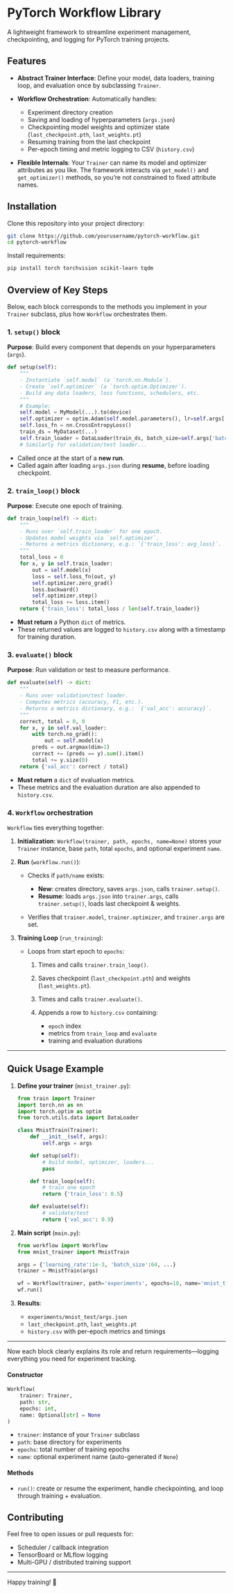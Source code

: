 # PyTorch Workflow Library

A lightweight framework to streamline experiment management, checkpointing, and logging for PyTorch training projects.

## Features

* **Abstract Trainer Interface**: Define your model, data loaders, training loop, and evaluation once by subclassing `Trainer`.
* **Workflow Orchestration**: Automatically handles:

  * Experiment directory creation
  * Saving and loading of hyperparameters (`args.json`)
  * Checkpointing model weights and optimizer state (`last_checkpoint.pth`, `last_weights.pt`)
  * Resuming training from the last checkpoint
  * Per-epoch timing and metric logging to CSV (`history.csv`)
* **Flexible Internals**: Your `Trainer` can name its model and optimizer attributes as you like. The framework interacts via `get_model()` and `get_optimizer()` methods, so you’re not constrained to fixed attribute names.

## Installation

Clone this repository into your project directory:

```bash
git clone https://github.com/yourusername/pytorch-workflow.git
cd pytorch-workflow
```

Install requirements:

```bash
pip install torch torchvision scikit-learn tqdm
```



## Overview of Key Steps

Below, each block corresponds to the methods you implement in your `Trainer` subclass, plus how `Workflow` orchestrates them.

### 1. `setup()` block

**Purpose**: Build every component that depends on your hyperparameters (`args`).

```python
def setup(self):
    """
    - Instantiate `self.model` (a `torch.nn.Module`).
    - Create `self.optimizer` (a `torch.optim.Optimizer`).
    - Build any data loaders, loss functions, schedulers, etc.
    """
    # Example:
    self.model = MyModel(...).to(device)
    self.optimizer = optim.Adam(self.model.parameters(), lr=self.args['learning_rate'])
    self.loss_fn = nn.CrossEntropyLoss()
    train_ds = MyDataset(...)
    self.train_loader = DataLoader(train_ds, batch_size=self.args['batch_size'], shuffle=True)
    # Similarly for validation/test loader...
```

* Called once at the start of a **new run**.
* Called again after loading `args.json` during **resume**, before loading checkpoint.

### 2. `train_loop()` block

**Purpose**: Execute one epoch of training.

```python
def train_loop(self) -> dict:
    """
    - Runs over `self.train_loader` for one epoch.
    - Updates model weights via `self.optimizer`.
    - Returns a metrics dictionary, e.g.: `{'train_loss': avg_loss}`.
    """
    total_loss = 0
    for x, y in self.train_loader:
        out = self.model(x)
        loss = self.loss_fn(out, y)
        self.optimizer.zero_grad()
        loss.backward()
        self.optimizer.step()
        total_loss += loss.item()
    return {'train_loss': total_loss / len(self.train_loader)}
```

* **Must return** a Python `dict` of metrics.
* These returned values are logged to `history.csv` along with a timestamp for training duration.

### 3. `evaluate()` block

**Purpose**: Run validation or test to measure performance.

```python
def evaluate(self) -> dict:
    """
    - Runs over validation/test loader.
    - Computes metrics (accuracy, F1, etc.).
    - Returns a metrics dictionary, e.g.: `{'val_acc': accuracy}`.
    """
    correct, total = 0, 0
    for x, y in self.val_loader:
        with torch.no_grad():
            out = self.model(x)
        preds = out.argmax(dim=1)
        correct += (preds == y).sum().item()
        total += y.size(0)
    return {'val_acc': correct / total}
```

* **Must return** a `dict` of evaluation metrics.
* These metrics and the evaluation duration are also appended to `history.csv`.

### 4. `Workflow` orchestration

`Workflow` ties everything together:

1. **Initialization**: `Workflow(trainer, path, epochs, name=None)` stores your `Trainer` instance, base `path`, total `epochs`, and optional experiment `name`.

2. **Run** (`workflow.run()`):

   * Checks if `path/name` exists:

     * **New**: creates directory, saves `args.json`, calls `trainer.setup()`.
     * **Resume**: loads `args.json` into `trainer.args`, calls `trainer.setup()`, loads last checkpoint & weights.
   * Verifies that `trainer.model`, `trainer.optimizer`, and `trainer.args` are set.

3. **Training Loop** (`run_training`):

   * Loops from start epoch to `epochs`:

     1. Times and calls `trainer.train_loop()`.
     2. Saves checkpoint (`last_checkpoint.pth`) and weights (`last_weights.pt`).
     3. Times and calls `trainer.evaluate()`.
     4. Appends a row to `history.csv` containing:

        * `epoch` index
        * metrics from `train_loop` and `evaluate`
        * training and evaluation durations

---

## Quick Usage Example

1. **Define your trainer** (`mnist_trainer.py`):

   ```python
   from train import Trainer
   import torch.nn as nn
   import torch.optim as optim
   from torch.utils.data import DataLoader

   class MnistTrain(Trainer):
       def __init__(self, args):
           self.args = args

       def setup(self):
           # build model, optimizer, loaders...
           pass

       def train_loop(self):
           # train one epoch
           return {'train_loss': 0.5}

       def evaluate(self):
           # validate/test
           return {'val_acc': 0.9}
   ```

2. **Main script** (`main.py`):

   ```python
   from workflow import Workflow
   from mnist_trainer import MnistTrain

   args = {'learning_rate':1e-3, 'batch_size':64, ...}
   trainer = MnistTrain(args)

   wf = Workflow(trainer, path='experiments', epochs=10, name='mnist_test')
   wf.run()
   ```

3. **Results**:

   * `experiments/mnist_test/args.json`
   * `last_checkpoint.pth`, `last_weights.pt`
   * `history.csv` with per-epoch metrics and timings

---

Now each block clearly explains its role and return requirements—logging everything you need for experiment tracking.


#### Constructor

```python
Workflow(
    trainer: Trainer,
    path: str,
    epochs: int,
    name: Optional[str] = None
)
```

* `trainer`: instance of your `Trainer` subclass
* `path`: base directory for experiments
* `epochs`: total number of training epochs
* `name`: optional experiment name (auto-generated if `None`)

#### Methods

* `run()`: create or resume the experiment, handle checkpointing, and loop through training + evaluation.

## Contributing

Feel free to open issues or pull requests for:

* Scheduler / callback integration
* TensorBoard or MLflow logging
* Multi-GPU / distributed training support

---

Happy training! 🚀
